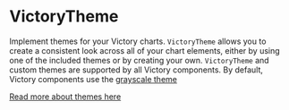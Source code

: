 # VictoryTheme

Implement themes for your Victory charts. `VictoryTheme` allows you to create a consistent look across all of your chart elements, either by using one of the included themes or by creating your own. `VictoryTheme` and custom themes are supported by all Victory components. By default, Victory components use the [grayscale theme]

[Read more about themes here]

[grayscale theme]: https://github.com/FormidableLabs/victory-core/blob/master/src/victory-theme/grayscale.js
[Read more about themes here]: https://formidable.com/open-source/victory/recipes/theme-park

